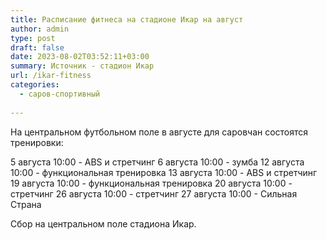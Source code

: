 ```yaml
---
title: Расписание фитнеса на стадионе Икар на август
author: admin
type: post
draft: false
date: 2023-08-02T03:52:11+03:00
summary: Источник - стадион Икар
url: /ikar-fitness
categories:
  - саров-спортивный
  
---
```


На центральном футбольном поле в августе для саровчан состоятся тренировки:

5 августа 10:00 - ABS и стретчинг
6 августа 10:00 - зумба
12 августа 10:00 - функциональная тренировка
13 августа 10:00 - ABS и стретчинг
19 августа 10:00 - функциональная тренировка
20 августа 10:00 - стретчинг
26 августа 10:00 - стретчинг
27 августа 10:00 - Сильная Страна

Сбор на центральном поле стадиона Икар.